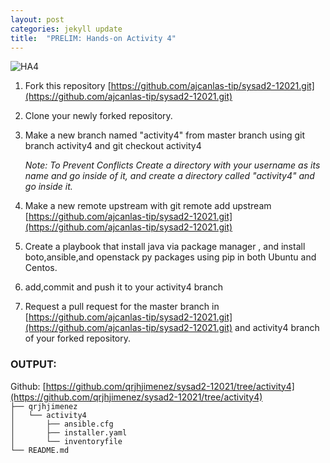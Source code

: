 ```yaml
---
layout: post
categories: jekyll update
title:  "PRELIM: Hands-on Activity 4"
---
```

![HA4](https://user-images.githubusercontent.com/75419236/104220735-e46ca200-547a-11eb-9f19-bb6fcf40958e.png)
1. Fork this repository [https://github.com/ajcanlas-tip/sysad2-12021.git](https://github.com/ajcanlas-tip/sysad2-12021.git)

2. Clone your newly forked repository. 

3. Make a new branch named "activity4" from master branch using git branch activity4 and git checkout activity4

    *Note: To Prevent Conflicts Create a directory with your username as its name and go inside of it, and create a directory called "activity4" and go inside it.*

4. Make a new remote upstream with git remote add upstream [https://github.com/ajcanlas-tip/sysad2-12021.git](https://github.com/ajcanlas-tip/sysad2-12021.git)

5. Create a playbook that install java via package manager , and install boto,ansible,and openstack py packages using pip in both Ubuntu and Centos.

7. add,commit and push it to your activity4 branch

8. Request a pull request for the master branch in  [https://github.com/ajcanlas-tip/sysad2-12021.git](https://github.com/ajcanlas-tip/sysad2-12021.git)  and activity4 branch of your forked repository.  

### OUTPUT:  
Github: [https://github.com/qrjhjimenez/sysad2-12021/tree/activity4](https://github.com/qrjhjimenez/sysad2-12021/tree/activity4)  
`├── qrjhjimenez`  
`│   └── activity4`  
`│       ├── ansible.cfg`  
`│       ├── installer.yaml`  
`│       └── inventoryfile`  
`└── README.md`
